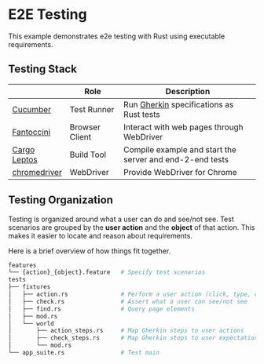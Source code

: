 # E2E Testing

This example demonstrates e2e testing with Rust using executable requirements.

## Testing Stack

|    |      Role      |  Description |
|---|---|---|
| [Cucumber](https://github.com/cucumber-rs/cucumber/tree/main) | Test Runner | Run [Gherkin](https://cucumber.io/docs/gherkin/reference/) specifications as Rust tests |
| [Fantoccini](https://github.com/jonhoo/fantoccini/tree/main) | Browser Client | Interact with web pages through WebDriver |
| [Cargo Leptos ](https://github.com/leptos-rs/cargo-leptos) | Build Tool |  Compile example and start the server and end-2-end tests |
| [chromedriver](https://chromedriver.chromium.org/downloads) | WebDriver | Provide WebDriver for Chrome

## Testing Organization

Testing is organized around what a user can do and see/not see. Test scenarios are grouped by the **user action** and the **object** of that action. This makes it easier to locate and reason about requirements.

Here is a brief overview of how things fit together.

```bash
features
└── {action}_{object}.feature   # Specify test scenarios
tests
├── fixtures
│   ├── action.rs               # Perform a user action (click, type, etc.)
│   ├── check.rs                # Assert what a user can see/not see
│   ├── find.rs                 # Query page elements
│   ├── mod.rs
│   └── world
│       ├── action_steps.rs     # Map Gherkin steps to user actions
│       ├── check_steps.rs      # Map Gherkin steps to user expectations
│       └── mod.rs
└── app_suite.rs                # Test main 
```
